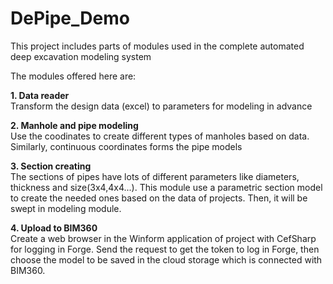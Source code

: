 # DePipe_Demo

This project includes parts of modules used in the complete automated deep excavation modeling system

The modules offered here are:

**1. Data reader**\
    Transform the design data (excel) to parameters for modeling in advance

**2. Manhole and pipe modeling**\
    Use the coodinates to create different types of manholes based on data. Similarly, continuous coordinates forms the pipe models 
 
**3. Section creating**\
    The sections of pipes have lots of different parameters like diameters, thickness and size(3x4,4x4...).
    This module use a parametric section model to create the needed ones based on the data of projects. Then, it will be swept in modeling module.
  
**4. Upload to BIM360**\
    Create a web browser in the Winform application of project with CefSharp for logging in Forge.
    Send the request to get the token to log in Forge, then choose the model to be saved in the cloud storage which is connected with BIM360.

